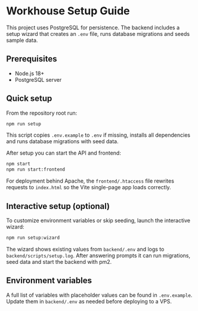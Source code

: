 # Workhouse Setup Guide

This project uses PostgreSQL for persistence. The backend includes a setup
wizard that creates an `.env` file, runs database migrations and seeds sample
data.

## Prerequisites

- Node.js 18+
- PostgreSQL server

## Quick setup

From the repository root run:

```bash
npm run setup
```

This script copies `.env.example` to `.env` if missing, installs all dependencies and runs database migrations with seed data.

After setup you can start the API and frontend:

```bash
npm start
npm run start:frontend
```

For deployment behind Apache, the `frontend/.htaccess` file rewrites requests to
`index.html` so the Vite single-page app loads correctly.

## Interactive setup (optional)

To customize environment variables or skip seeding, launch the interactive wizard:

```bash
npm run setup:wizard
```

The wizard shows existing values from `backend/.env` and logs to `backend/scripts/setup.log`. After answering prompts it can
run migrations, seed data and start the backend with pm2.

## Environment variables

A full list of variables with placeholder values can be found in
`.env.example`. Update them in `backend/.env` as needed before deploying to a
VPS.
